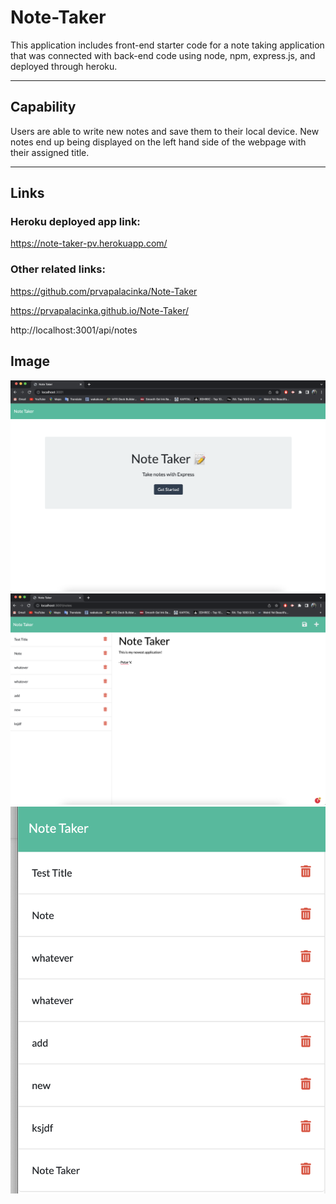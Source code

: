 # Note-Taker

This application includes front-end starter code for a note taking application that was connected with back-end code using node, npm, express.js, and deployed through heroku. 

-----
## Capability
Users are able to write new notes and save them to their local device. New notes end up being displayed on the left hand side of the webpage with their assigned title. 

------

## Links

### Heroku deployed app link:

https://note-taker-pv.herokuapp.com/

### Other related links:
https://github.com/prvapalacinka/Note-Taker

https://prvapalacinka.github.io/Note-Taker/

http://localhost:3001/api/notes


## Image
![Application_Note_Taker](./Note_home.png)
![Application_Note_New](./Note_new.png)
![Application_Note_Sidebar](./Note_sidebar.png)
